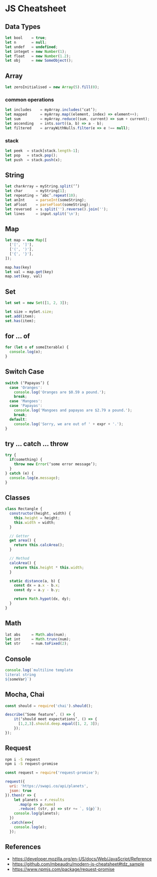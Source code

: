 # JS Cheatsheet

## Data Types
```javascript
let bool    = true;
let n       = null;
let undef   = undefined;
let integet = new Number(1);
let float   = new Number(1.2);
let obj     = new SomeObject();
```

## Array
```javascript
let zeroInitialised = new Array(5).fill(0);
```

### common operations
```javascript
let includes    = myArray.includes(‘cat’);
let mapped      = myArray.map((element, index) => element++);
let sum         = myArray.reduce((sum, current) => sum + current);
let ascending   = ints.sort((a, b) => a - b);
let filtered    = arrayWithNulls.filter(e => e !== null);
```

### stack
```javascript
let peek  = stack[stack.length-1];
let pop   = stack.pop();
let push  = stack.push(x);
```

## String

```javascript
let charArray = myString.split(‘’)
let char      = myString[1];
let repeating = ‘abc’.repeat(10);
let anInt     = parseInt(someString);
let aFloat    = parseFloat(someString);
let reversed  = s.split('').reverse().join('');
let lines     = input.split('\n');
```

## Map

```javascript
let map = new Map([
  ['[', ']'],
  ['(', ')'],
  ['{', '}'],
]);

map.has(key)
let val = map.get(key)
map.set(key, val)
```

## Set

```javascript
let set = new Set([1, 2, 3]);

let size = mySet.size;
set.add(item);
set.has(item);
```

## for ... of

```javascript
for (let o of someIterable) {
  console.log(o);
}
```

## Switch Case

```javascript
switch (‘Papayas’) {
  case 'Oranges':
    console.log('Oranges are $0.59 a pound.');
    break;
  case 'Mangoes':
  case 'Papayas':
    console.log('Mangoes and papayas are $2.79 a pound.');
    break;
  default:
    console.log('Sorry, we are out of ' + expr + '.');
}
```

## try ... catch ... throw

```javascript
try {
  if(something) {
    throw new Error(‘some error message’);
  }
} catch (e) {
  console.log(e.message);
}
```

## Classes

```javascript
class Rectangle {
  constructor(height, width) {
    this.height = height;
    this.width = width;
  }

  // Getter
  get area() {
    return this.calcArea();
  }

  // Method
  calcArea() {
    return this.height * this.width;
  }

  static distance(a, b) {
    const dx = a.x - b.x;
    const dy = a.y - b.y;

    return Math.hypot(dx, dy);
  }
}
```

## Math
```javascript
lat abs     = Math.abs(num);
let int     = Math.trunc(num);
let str     = num.toFixed(2);
```

## Console
```javascript
console.log(`multiline template
literal string
${someVar}`)
```

## Mocha, Chai

```javascript
const should = require('chai').should();

describe(‘Some feature’, () => {
    it(‘should meet expectations’, () => {
      [1,2,3].should.deep.equal([1, 2, 3]);
    });
});
```

## Request

```bash
npm i -S request
npm i -S request-promise
```

```javascript
const request = require('request-promise');

request({
  uri: 'https://swapi.co/api/planets',
  json: true
}).then(r => {
    let planets = r.results
      .map(p => p.name)
      .reduce( (str, p) => str += `, ${p}`);
    console.log(planets);
  })
  .catch(e=>{
    console.log(e);
  });
```

## References
* https://developer.mozilla.org/en-US/docs/Web/JavaScript/Reference
* https://github.com/mbeaudru/modern-js-cheatsheet#tdz_sample
* https://www.npmjs.com/package/request-promise
